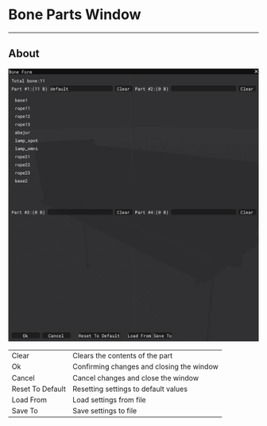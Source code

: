 # Bone Parts Window

___

## About

![alt text](../assets/images/bone-parts.png)

|  |  |
|---|---|
| Clear | Clears the contents of the part |
| Ok | Confirming changes and closing the window |
| Cancel | Cancel changes and close the window |
| Reset To Default | Resetting settings to default values |
| Load From | Load settings from file |
| Save To | Save settings to file |
